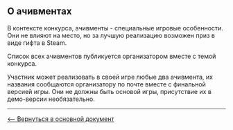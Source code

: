 ## О ачивментах

В контексте конкурса, ачивменты - специальные игровые особенности. Они не влияют на место, но за лучшую реализацию возможен приз в виде гифта в Steam.

Список всех ачивментов публикуется организатором вместе с темой конкурса.

Участник может реализовать в своей игре любые два ачивмента, их названия сообщаются организатору по почте вместе с финальной версией игры. Они не должны быть основой игры, присутствие их в демо-версии необязательно.

***
[&#10229; Вернуться в основной документ](main.md)
